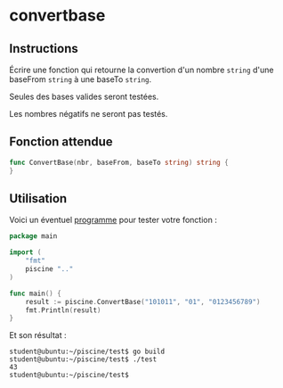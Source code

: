 # convertbase

## Instructions

Écrire une fonction qui retourne la convertion d'un nombre `string` d'une baseFrom `string` à une baseTo `string`.

Seules des bases valides seront testées.

Les nombres négatifs ne seront pas testés.

## Fonction attendue

```go
func ConvertBase(nbr, baseFrom, baseTo string) string {
}
```

## Utilisation

Voici un éventuel [programme](TODO-LINK) pour tester votre fonction :

```go
package main

import (
	"fmt"
	piscine ".."
)

func main() {
	result := piscine.ConvertBase("101011", "01", "0123456789")
	fmt.Println(result)
}
```

Et son résultat :

```console
student@ubuntu:~/piscine/test$ go build
student@ubuntu:~/piscine/test$ ./test
43
student@ubuntu:~/piscine/test$
```
